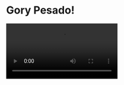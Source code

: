 # Gory Pesado!


![ckl](https://user-images.githubusercontent.com/62391120/173407219-11f1571d-20b9-408e-b586-ed5d3e2a120d.mp4)

